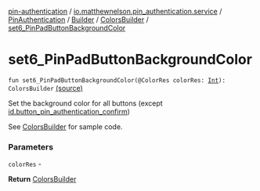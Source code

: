 [pin-authentication](../../../../index.md) / [io.matthewnelson.pin_authentication.service](../../../index.md) / [PinAuthentication](../../index.md) / [Builder](../index.md) / [ColorsBuilder](index.md) / [set6_PinPadButtonBackgroundColor](./set6_-pin-pad-button-background-color.md)

# set6_PinPadButtonBackgroundColor

`fun set6_PinPadButtonBackgroundColor(@ColorRes colorRes: `[`Int`](https://kotlinlang.org/api/latest/jvm/stdlib/kotlin/-int/index.html)`): ColorsBuilder` [(source)](https://github.com/05nelsonm/pin-authentication/blob/master/pin-authentication/src/main/java/io/matthewnelson/pin_authentication/service/PinAuthentication.kt#L382)

Set the background color for all buttons (except [id.button_pin_authentication_confirm](#))

See [ColorsBuilder](index.md) for sample code.

### Parameters

`colorRes` -

**Return**
[ColorsBuilder](index.md)

